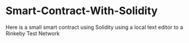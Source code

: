 # Smart-Contract-With-Solidity
Here is a small smart contract using Solidity using a local text editor to a Rinkeby Test Network
